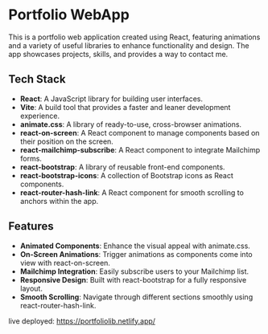 # Portfolio WebApp

This is a portfolio web application created using React, featuring animations and a variety of useful libraries to enhance functionality and design. The app showcases projects, skills, and provides a way to contact me.

## Tech Stack

- **React**: A JavaScript library for building user interfaces.
- **Vite**: A build tool that provides a faster and leaner development experience.
- **animate.css**: A library of ready-to-use, cross-browser animations.
- **react-on-screen**: A React component to manage components based on their position on the screen.
- **react-mailchimp-subscribe**: A React component to integrate Mailchimp forms.
- **react-bootstrap**: A library of reusable front-end components.
- **react-bootstrap-icons**: A collection of Bootstrap icons as React components.
- **react-router-hash-link**: A React component for smooth scrolling to anchors within the app.

## Features

- **Animated Components**: Enhance the visual appeal with animate.css.
- **On-Screen Animations**: Trigger animations as components come into view with react-on-screen.
- **Mailchimp Integration**: Easily subscribe users to your Mailchimp list.
- **Responsive Design**: Built with react-bootstrap for a fully responsive layout.
- **Smooth Scrolling**: Navigate through different sections smoothly using react-router-hash-link.

live deployed: https://portfoliolib.netlify.app/